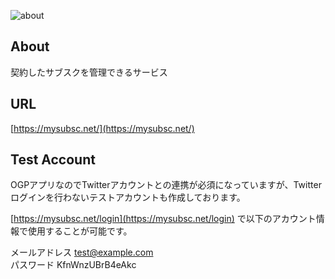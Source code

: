 ![about](https://user-images.githubusercontent.com/48253099/114129047-ba6f3280-9938-11eb-8bc7-f7c5692c3203.png)


## About

契約したサブスクを管理できるサービス

## URL

[https://mysubsc.net/](https://mysubsc.net/)


## Test Account

OGPアプリなのでTwitterアカウントとの連携が必須になっていますが、Twitterログインを行わないテストアカウントも作成しております。

[https://mysubsc.net/login](https://mysubsc.net/login) で以下のアカウント情報で使用することが可能です。

メールアドレス test@example.com  
パスワード KfnWnzUBrB4eAkc
